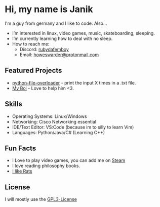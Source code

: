 # Hi, my name is Janik

I'm a guy from germany and I like to code. Also...
- I’m interested in linux, video games, music, skateboarding, sleeping.
- I’m currently learning how to deal with no sleep.
- How to reach me:
  -  Discord: [rubydafemboy](discordapp.com/users/435790473488105472)
  -  Email: howeswarder@protonmail.com

## Featured Projects
- [python-file-overloader](https://github.com/howeswarderbutcool/python-file-overload) - print the input X times in a .txt file.
- [My Boi](https://github.com/Manily04) - Love to help him <3.

## Skills
- Operating Systems: Linux/Windows
- Networking: Cisco Networking essential
- IDE/Text Editor: VS:Code (because im to silly to learn Vim)
- Languages: Python/Java/C# (Learning C++)


## Fun Facts
- I Love to play video games, you can add me on [Steam](https://steamcommunity.com/id/godescat)
- I love reading philosophy books.
- [I like Rats](https://www.youtube.com/playlist?list=PLTOfCenLREuJ2wr7rsEjx-30j8ZlVkU7-)

## License
I will mostly use the [GPL3-License](https://www.gnu.org/licenses/gpl-3.0.en.html)
  
  
  


